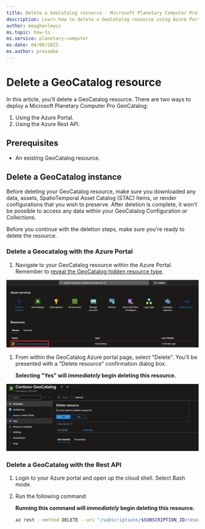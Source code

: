 ```yaml
---
title: Delete a GeoCatalog resource - Microsoft Planetary Computer Pro
description: Learn how to delete a GeoCatalog resource using Azure Portal or Azure Rest API, assign roles, and troubleshoot known issues.
author: meaghanlewis
ms.topic: how-to
ms.service: planetary-computer
ms.date: 04/08/2025
ms.author: prasadko
---
```


# Delete a GeoCatalog resource

In this article, you'll delete a GeoCatalog resource. There are two ways to deploy a Microsoft Planetary Computer Pro GeoCatalog:

1. Using the Azure Portal.
1. Using the Azure Rest API.

## Prerequisites

- An existing GeoCatalog resource.

## Delete a GeoCatalog instance

Before deleting your GeoCatalog resource, make sure you downloaded any data, assets, SpatioTemporal Asset Catalog (STAC) Items, or render configurations that you wish to preserve. After deletion is complete, it won't be possible to access any data within your GeoCatalog Configuration or Collections.

Before you continue with the deletion steps, make sure you're ready to delete the resource.

### Delete a Geocatalog with the Azure Portal

1. Navigate to your GeoCatalog resource within the Azure Portal. Remember to [reveal the GeoCatalog hidden resource type](https://aka.ms/geocatalogsprod).

![Screenshot of the Azure Portal showing the GeoCatalog resource page with the "Delete" button highlighted.](media/geocatalog-resource.png)

1. From within the GeoCatalog Azure portal page, select "Delete". You'll be presented with a "Delete resource" confirmation dialog box. 

   **Selecting "Yes" will *immediately* begin deleting this resource.**

![Screenshot of the Azure Portal showing the GeoCatalog resource page. The "Delete" button is highlighted, indicating where users can click to initiate the deletion process for the GeoCatalog resource.](media/delete-geocatalog-resource.png)

### Delete a GeoCatalog with the Rest API

1. Login to your Azure portal and open up the cloud shell. Select Bash mode.

1. Run the following command:

   **Running this command will *immediately* begin deleting this resource.**

   ```bash
   az rest --method DELETE --uri "/subscriptions/$SUBSCRIPTION_ID/resourceGroups/$RESOURCE_GROUP/providers/Microsoft.Orbital/geoCatalogs/$CATALOG_NAME?api-version=2024-01-31-preview"
   ```